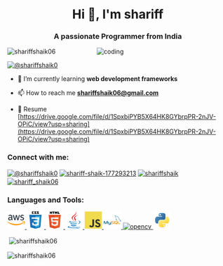 <h1 align="center">Hi 👋, I'm shariff</h1>
<h3 align="center">A passionate Programmer from India</h3>
<img align="right" alt="coding" width="300" src="https://www.chawtechsolutions.com/wp-content/uploads/2019/03/developer-dribbble.gif">
<p align="left"> <img src="https://komarev.com/ghpvc/?username=shariffshaik06&label=Profile%20views&color=0e75b6&style=flat" alt="shariffshaik06" /> </p>

<p align="left"> <a href="https://twitter.com/@shariffshaik0" target="blank"><img src="https://img.shields.io/twitter/follow/@shariffshaik0?logo=twitter&style=for-the-badge" alt="@shariffshaik0" /></a> </p>

- 🌱 I’m currently learning **web development frameworks**

- 📫 How to reach me **shariffshaik06@gmail.com**

- 📄 Resume [https://drive.google.com/file/d/1SpxbiPYB5X64HK8GYbrpPR-2nJV-OPiC/view?usp=sharing](https://drive.google.com/file/d/1SpxbiPYB5X64HK8GYbrpPR-2nJV-OPiC/view?usp=sharing)

<h3 align="left">Connect with me:</h3>
<p align="left">
<a href="https://twitter.com/@shariffshaik0" target="blank"><img align="center" src="https://raw.githubusercontent.com/rahuldkjain/github-profile-readme-generator/master/src/images/icons/Social/twitter.svg" alt="@shariffshaik0" height="30" width="40" /></a>
<a href="https://linkedin.com/in/shariff-shaik-177293213" target="blank"><img align="center" src="https://raw.githubusercontent.com/rahuldkjain/github-profile-readme-generator/master/src/images/icons/Social/linked-in-alt.svg" alt="shariff-shaik-177293213" height="30" width="40" /></a>
<a href="https://www.facebook.com/shariff.shaik.216" target="blank"><img align="center" src="https://raw.githubusercontent.com/rahuldkjain/github-profile-readme-generator/master/src/images/icons/Social/facebook.svg" alt="shariffshaik" height="30" width="40" /></a>
<a href="https://instagram.com/shariff_shaik06" target="blank"><img align="center" src="https://raw.githubusercontent.com/rahuldkjain/github-profile-readme-generator/master/src/images/icons/Social/instagram.svg" alt="shariff_shaik06" height="30" width="40" /></a>
</p>

<h3 align="left">Languages and Tools:</h3>
<p align="left"> <a href="https://aws.amazon.com" target="_blank" rel="noreferrer"> <img src="https://raw.githubusercontent.com/devicons/devicon/master/icons/amazonwebservices/amazonwebservices-original-wordmark.svg" alt="aws" width="40" height="40"/> </a> <a href="https://www.w3schools.com/css/" target="_blank" rel="noreferrer"> <img src="https://raw.githubusercontent.com/devicons/devicon/master/icons/css3/css3-original-wordmark.svg" alt="css3" width="40" height="40"/> </a> <a href="https://www.w3.org/html/" target="_blank" rel="noreferrer"> <img src="https://raw.githubusercontent.com/devicons/devicon/master/icons/html5/html5-original-wordmark.svg" alt="html5" width="40" height="40"/> </a> <a href="https://www.java.com" target="_blank" rel="noreferrer"> <img src="https://raw.githubusercontent.com/devicons/devicon/master/icons/java/java-original.svg" alt="java" width="40" height="40"/> </a> <a href="https://developer.mozilla.org/en-US/docs/Web/JavaScript" target="_blank" rel="noreferrer"> <img src="https://raw.githubusercontent.com/devicons/devicon/master/icons/javascript/javascript-original.svg" alt="javascript" width="40" height="40"/> </a> <a href="https://www.mysql.com/" target="_blank" rel="noreferrer"> <img src="https://raw.githubusercontent.com/devicons/devicon/master/icons/mysql/mysql-original-wordmark.svg" alt="mysql" width="40" height="40"/> </a> <a href="https://opencv.org/" target="_blank" rel="noreferrer"> <img src="https://www.vectorlogo.zone/logos/opencv/opencv-icon.svg" alt="opencv" width="40" height="40"/> </a> <a href="https://www.python.org" target="_blank" rel="noreferrer"> <img src="https://raw.githubusercontent.com/devicons/devicon/master/icons/python/python-original.svg" alt="python" width="40" height="40"/> </a> </p>


<p>&nbsp;<img align="center" src="https://github-readme-stats.vercel.app/api?username=shariffshaik06&show_icons=true&locale=en" alt="shariffshaik06" /></p>

<p><img align="center" src="https://github-readme-streak-stats.herokuapp.com/?user=shariffshaik06&" alt="shariffshaik06" /></p>
